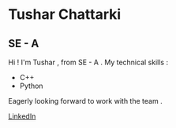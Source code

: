 # Tushar Chattarki
## SE - A 

Hi ! I'm Tushar , from SE - A .
My technical skills : 
- C++
- Python

Eagerly looking forward to work with the team .

[LinkedIn](www.linkedin.com/in/tushar-chattarki-5030bb290)
<!--
**tushar-chattarki/tushar-chattarki** is a ✨ _special_ ✨ repository because its `README.md` (this file) appears on your GitHub profile.

Here are some ideas to get you started:

- 🔭 I’m currently working on ...
- 🌱 I’m currently learning ...
- 👯 I’m looking to collaborate on ...
- 🤔 I’m looking for help with ...
- 💬 Ask me about ...
- 📫 How to reach me: ...
- 😄 Pronouns: ...
- ⚡ Fun fact: ...
-->
